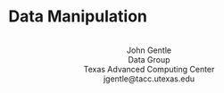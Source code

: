 

# Data Manipulation

<p style="padding-top: 1rem; text-align: center;">
John Gentle
<br>
Data Group
<br>
Texas Advanced Computing Center
<br>
jgentle@tacc.utexas.edu
</p>
